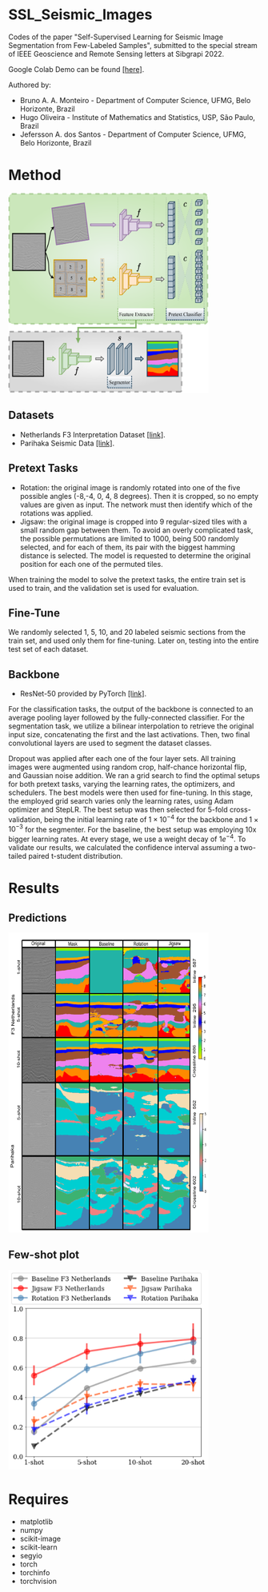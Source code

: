 # SSL_Seismic_Images

Codes of the paper "Self-Supervised Learning for Seismic Image Segmentation from Few-Labeled Samples", submitted to the special stream of IEEE Geoscience and Remote Sensing letters at Sibgrapi 2022.

Google Colab Demo can be found [[here]](https://colab.research.google.com/drive/1CS5itL_a_Ojwn0Pbuy_c4YDh9u20U57_?authuser=2).

Authored by:
* Bruno A. A. Monteiro - Department of Computer Science, UFMG, Belo Horizonte, Brazil
* Hugo Oliveira - Institute of Mathematics and Statistics, USP, São Paulo, Brazil
* Jefersson A. dos Santos - Department of Computer Science, UFMG, Belo Horizonte, Brazil

# Method

<img src="https://github.com/brunoaugustoam/SSL_Seismic_Images/blob/main/imgs/method.png" width="400" height="400">



## Datasets
 * Netherlands F3 Interpretation Dataset [[link]](https://zenodo.org/record/1471548\#.Yf0Y3-rMKrx). 
 * Parihaka Seismic Data [[link]](https://public.3.basecamp.com/p/JyT276MM7krjYrMoLqLQ6xST). 

## Pretext Tasks
 * Rotation: the original image is randomly rotated into one of the five possible angles (-8,-4, 0, 4, 8 degrees). Then it is cropped, so no empty values are given as input. The network must then identify which of the rotations was applied. 
 * Jigsaw: the original image is cropped into 9 regular-sized tiles with a small random gap between them. To avoid an overly complicated task, the possible permutations are limited to 1000, being 500 randomly selected, and for each of them, its pair with the biggest hamming distance is selected. The model is requested to determine the original position for each one of the permuted tiles. 

When training the model to solve the pretext tasks, the entire train set is used to train, and the validation set is used for evaluation. 

## Fine-Tune

We randomly selected 1, 5, 10, and 20 labeled seismic sections from the train set, and used only them for fine-tuning. Later on, testing into the entire test set of each dataset.

## Backbone

* ResNet-50 provided by PyTorch [[link]](https://pytorch.org/vision/0.8/_modules/torchvision/models/resnet.html).

For the classification tasks, the output of the backbone is connected to an average pooling layer followed by the fully-connected classifier. For the segmentation task, we utilize a bilinear interpolation to retrieve the original input size, concatenating the first and the last activations. Then, two final convolutional layers are used to segment the dataset classes.  

Dropout was applied after each one of the four layer sets. All training images were augmented using random crop, half-chance horizontal flip, and Gaussian noise addition. We ran a grid search to find the optimal setups for both pretext tasks, varying the learning rates, the optimizers, and schedulers. The best models were then used for fine-tuning. In this stage, the employed grid search varies only the learning rates, using Adam optimizer and StepLR. The best setup was then selected for 5-fold cross-validation, being the initial learning rate of $1 \times 10^{-4}$ for the backbone and $1 \times 10^{-3}$ for the segmenter. For the baseline, the best setup was employing 10x bigger learning rates. At every stage, we use a weight decay of $1e^{-4}$. To validate our results, we calculated the confidence interval assuming a two-tailed paired t-student distribution.

# Results

## Predictions
<img src="https://github.com/brunoaugustoam/SSL_Seismic_Images/blob/main/imgs/predictions.png" width="400" height="600">

## Few-shot plot
<img src="https://github.com/brunoaugustoam/SSL_Seismic_Images/blob/main/imgs/grafs.png" width="400" height="400">

# Requires 
- matplotlib
- numpy
- scikit-image
- scikit-learn
- segyio
- torch
- torchinfo
- torchvision
